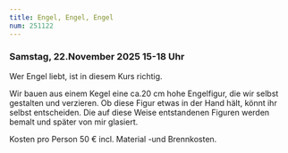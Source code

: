 ```yaml
---
title: Engel, Engel, Engel
num: 251122
---
```


### Samstag, 22.November 2025 15-18 Uhr

Wer Engel liebt, ist in diesem Kurs richtig.

Wir bauen aus einem Kegel eine ca.20 cm hohe Engelfigur, die wir selbst gestalten und verzieren. Ob diese
Figur etwas in der Hand hält, könnt ihr selbst entscheiden. Die auf diese Weise entstandenen Figuren
werden bemalt und später von mir glasiert.

Kosten pro Person 50 € incl. Material -und Brennkosten.